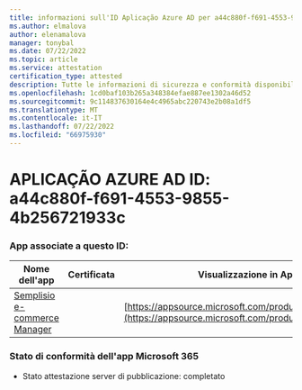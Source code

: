 ```yaml
---
title: informazioni sull'ID Aplicação Azure AD per a44c880f-f691-4553-9855-4b256721933c
ms.author: elmalova
author: elenamalova
manager: tonybal
ms.date: 07/22/2022
ms.topic: article
ms.service: attestation
certification_type: attested
description: Tutte le informazioni di sicurezza e conformità disponibili per a44c880f-f691-4553-9855-4b256721933c.
ms.openlocfilehash: 1cd0baf103b265a348384efae887ee1302a46d52
ms.sourcegitcommit: 9c114837630164e4c4965abc220743e2b08a1df5
ms.translationtype: MT
ms.contentlocale: it-IT
ms.lasthandoff: 07/22/2022
ms.locfileid: "66975930"
---
```

# <a name="azure-app-id-a44c880f-f691-4553-9855-4b256721933c"></a>APLICAÇÃO AZURE AD ID: a44c880f-f691-4553-9855-4b256721933c


### <a name="apps-associated-with-this-id"></a>App associate a questo ID:
| **Nome dell'app** | **Certificata** | **Visualizzazione in AppSource** |
|--------------|---------------|-----------------------|
| [Semplisio e-commerce Manager](../forward/WA200004286.md) |  | [https://appsource.microsoft.com/product/office/WA200004286](https://appsource.microsoft.com/product/office/WA200004286) |

### <a name="microsoft-365-app-compliance-status"></a>Stato di conformità dell'app Microsoft 365
- Stato attestazione server di pubblicazione: completato

